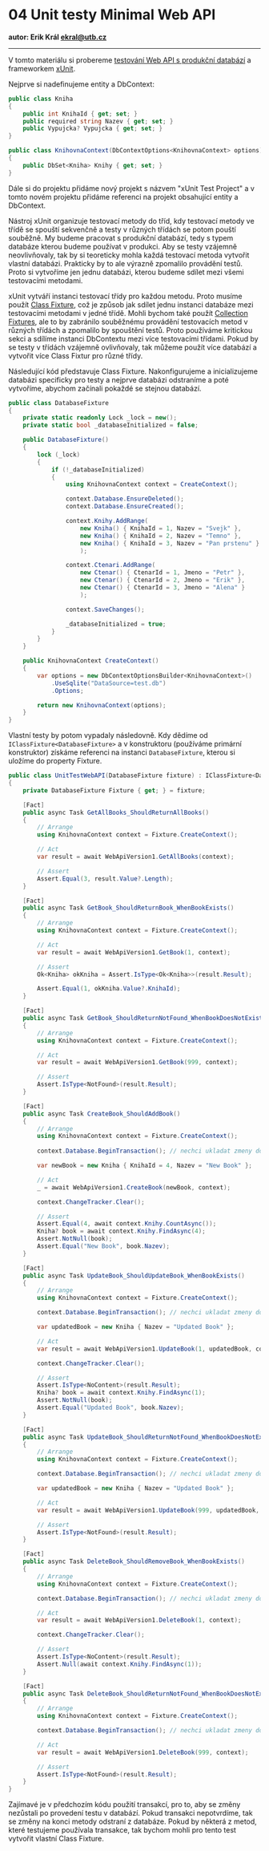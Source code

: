 # 04 Unit testy Minimal Web API

**autor: Erik Král ekral@utb.cz**

---

V tomto materiálu si probereme [testování Web API s produkční databází](https://learn.microsoft.com/en-us/ef/core/testing/testing-with-the-database) a frameworkem [xUnit](https://xunit.net/).

Nejprve si nadefinujeme entity a DbContext:

```csharp
public class Kniha
{
    public int KnihaId { get; set; }
    public required string Nazev { get; set; }
    public Vypujcka? Vypujcka { get; set; }
}

public class KnihovnaContext(DbContextOptions<KnihovnaContext> options) : DbContext(options)
{
    public DbSet<Kniha> Knihy { get; set; }
}
```

Dále si do projektu přidáme nový projekt s názvem "xUnit Test Project" a v tomto novém projektu přidáme referenci na projekt obsahující entity a DbContext. 

Nástroj xUnit organizuje testovací metody do tříd, kdy testovací metody ve třídě se spouští sekvenčně a testy v různých třídách se potom pouští souběžně. My budeme pracovat s produkční databází, tedy s typem databáze kterou budeme používat v produkci. Aby se testy vzájemně neovlivňovaly, tak by si teoreticky mohla každá testovací metoda vytvořit vlastní databázi. Prakticky by to ale výrazně zpomalilo provádění testů. Proto si vytvoříme jen jednu databázi, kterou budeme sdílet mezi všemi testovacími metodami. 

xUnit vytváří instanci testovací třídy pro každou metodu. Proto musíme použít [Class Fixture](https://xunit.net/docs/shared-context#class-fixture), což je způsob jak sdílet jednu instanci databáze mezi testovacími metodami v jedné třídě. Mohli bychom také použít [Collection Fixtures](https://xunit.net/docs/shared-context#class-fixture), ale to by zabránilo souběžnému provádění testovacích metod v různých třídách a zpomalilo by spouštění testů. Proto používáme kritickou sekci a sdílíme instanci DbContextu mezi více testovacími třídami. Pokud by se testy v třídách vzájemně ovlivňovaly, tak můžeme použít více databází a vytvořit více Class Fixtur pro různé třídy.

Následující kód představuje Class Fixture. Nakonfigurujeme a inicializujeme databázi specificky pro testy a nejprve databázi odstraníme a poté vytvoříme, abychom začínali pokaždé se stejnou databází.

```csharp
public class DatabaseFixture
{
    private static readonly Lock _lock = new();
    private static bool _databaseInitialized = false;

    public DatabaseFixture()
    {
        lock (_lock)
        {
            if (!_databaseInitialized)
            {
                using KnihovnaContext context = CreateContext();

                context.Database.EnsureDeleted();
                context.Database.EnsureCreated();

                context.Knihy.AddRange(
                    new Kniha() { KnihaId = 1, Nazev = "Svejk" },
                    new Kniha() { KnihaId = 2, Nazev = "Temno" },
                    new Kniha() { KnihaId = 3, Nazev = "Pan prstenu" }
                    );

                context.Ctenari.AddRange(
                    new Ctenar() { CtenarId = 1, Jmeno = "Petr" },
                    new Ctenar() { CtenarId = 2, Jmeno = "Erik" },
                    new Ctenar() { CtenarId = 3, Jmeno = "Alena" }
                    );

                context.SaveChanges();

                _databaseInitialized = true;
            }
        }
    }

    public KnihovnaContext CreateContext()
    {
        var options = new DbContextOptionsBuilder<KnihovnaContext>()
            .UseSqlite("DataSource=test.db")
            .Options;

        return new KnihovnaContext(options);
    }
}
```

Vlastní testy by potom vypadaly následovně. Kdy dědíme od `IClassFixture<DatabaseFixture>` a v konstruktoru (používáme primární konstruktor) získáme referenci na instanci `DatabaseFixture`, kterou si uložíme do property Fixture.

```csharp
public class UnitTestWebAPI(DatabaseFixture fixture) : IClassFixture<DatabaseFixture>
{
    private DatabaseFixture Fixture { get; } = fixture;

    [Fact]
    public async Task GetAllBooks_ShouldReturnAllBooks()
    {
        // Arrange
        using KnihovnaContext context = Fixture.CreateContext();

        // Act
        var result = await WebApiVersion1.GetAllBooks(context);

        // Assert
        Assert.Equal(3, result.Value?.Length);
    }

    [Fact]
    public async Task GetBook_ShouldReturnBook_WhenBookExists()
    {
        // Arrange
        using KnihovnaContext context = Fixture.CreateContext();

        // Act
        var result = await WebApiVersion1.GetBook(1, context);

        // Assert
        Ok<Kniha> okKniha = Assert.IsType<Ok<Kniha>>(result.Result);

        Assert.Equal(1, okKniha.Value?.KnihaId);
    }

    [Fact]
    public async Task GetBook_ShouldReturnNotFound_WhenBookDoesNotExist()
    {
        // Arrange
        using KnihovnaContext context = Fixture.CreateContext();

        // Act
        var result = await WebApiVersion1.GetBook(999, context);

        // Assert
        Assert.IsType<NotFound>(result.Result);
    }

    [Fact]
    public async Task CreateBook_ShouldAddBook()
    {
        // Arrange
        using KnihovnaContext context = Fixture.CreateContext();
        
        context.Database.BeginTransaction(); // nechci ukladat zmeny do databaze

        var newBook = new Kniha { KnihaId = 4, Nazev = "New Book" };

        // Act
        _ = await WebApiVersion1.CreateBook(newBook, context);

        context.ChangeTracker.Clear();

        // Assert
        Assert.Equal(4, await context.Knihy.CountAsync());
        Kniha? book = await context.Knihy.FindAsync(4);
        Assert.NotNull(book);
        Assert.Equal("New Book", book.Nazev);
    }

    [Fact]
    public async Task UpdateBook_ShouldUpdateBook_WhenBookExists()
    {
        // Arrange
        using KnihovnaContext context = Fixture.CreateContext();

        context.Database.BeginTransaction(); // nechci ukladat zmeny do databaze

        var updatedBook = new Kniha { Nazev = "Updated Book" };

        // Act
        var result = await WebApiVersion1.UpdateBook(1, updatedBook, context);

        context.ChangeTracker.Clear();

        // Assert
        Assert.IsType<NoContent>(result.Result);
        Kniha? book = await context.Knihy.FindAsync(1);
        Assert.NotNull(book);
        Assert.Equal("Updated Book", book.Nazev);
    }

    [Fact]
    public async Task UpdateBook_ShouldReturnNotFound_WhenBookDoesNotExist()
    {
        // Arrange
        using KnihovnaContext context = Fixture.CreateContext();

        context.Database.BeginTransaction(); // nechci ukladat zmeny do databaze

        var updatedBook = new Kniha { Nazev = "Updated Book" };

        // Act
        var result = await WebApiVersion1.UpdateBook(999, updatedBook, context);

        // Assert
        Assert.IsType<NotFound>(result.Result);
    }

    [Fact]
    public async Task DeleteBook_ShouldRemoveBook_WhenBookExists()
    {
        // Arrange
        using KnihovnaContext context = Fixture.CreateContext();

        context.Database.BeginTransaction(); // nechci ukladat zmeny do databaze

        // Act
        var result = await WebApiVersion1.DeleteBook(1, context);

        context.ChangeTracker.Clear();

        // Assert
        Assert.IsType<NoContent>(result.Result);
        Assert.Null(await context.Knihy.FindAsync(1));
    }

    [Fact]
    public async Task DeleteBook_ShouldReturnNotFound_WhenBookDoesNotExist()
    {
        // Arrange
        using KnihovnaContext context = Fixture.CreateContext();

        context.Database.BeginTransaction(); // nechci ukladat zmeny do databaze

        // Act
        var result = await WebApiVersion1.DeleteBook(999, context);

        // Assert
        Assert.IsType<NotFound>(result.Result);
    }
}
```

Zajímavé je v předchozím kódu použití transakcí, pro to, aby se změny nezůstali po provedení testu v databází. Pokud transakci nepotvrdíme, tak se změny na konci metody odstraní z databáze. Pokud by některá z metod, které testujeme používala transakce, tak bychom mohli pro tento test vytvořit vlastní Class Fixture.